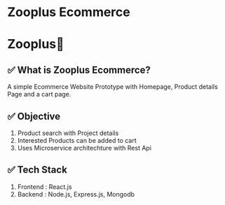 # Zooplus Ecommerce
 
#  Zooplus:ledger:
## :white_check_mark: What is Zooplus Ecommerce?

A simple Ecommerce Website Prototype with Homepage, Product details Page and a cart page.

## :white_check_mark: Objective

1. Product search with Project details
1. Interested Products can be added to cart
1. Uses Microservice architechture with Rest Api

## :white_check_mark: Tech Stack

1. Frontend :  React.js 
1. Backend : Node.js, Express.js, Mongodb